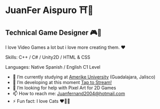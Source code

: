 JuanFer Aispuro ⛩👺
==============================

## Technical Game Designer 🎮🎌

I love Video Games a lot but i love more creating them. ❤

Skills: C++ / C# / Unity2D / HTML & CSS  

Languages: Native Spanish / English C1 Level 

- 🔭 I’m currently studying at [Amerike University](https://amerike.edu.mx) (Guadalajara, Jalisco)
- 🌱 I’m developing at this moment [Tap to Stream!](https://juanf4r-dev.itch.io/tap-to-stream)
- 🤔 I’m looking for help with Pixel Art for 2D Games 
- 📫 How to reach me: Juanfernand2004@hotmail.com
- ⚡ Fun fact: I love Cats ♥🐱‍💻 
